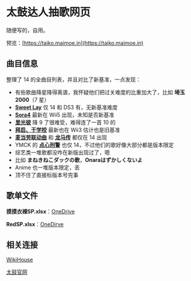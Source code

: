 # 太鼓达人抽歌网页
随便写的，自用。

预览：[https://taiko.maimoe.in](https://taiko.maimoe.in)

## 曲目信息
整理了 14 的全曲目列表，并且对比了新基准，一点发现：
- 有些歌曲降星降得离谱，我怀疑他们把过关难度的比重加大了，比如 **埼玉2000**（7 星）
- **[Sweet Lay](http://www.wikihouse.com/taiko/index.php?%C6%F1%B0%D7%C5%D9%C9%BD%2F%A4%AA%A4%CB%2FSweet%20Lay)** 仅 14 和 DS3 有，无新基准难度
- **[Sora4](http://www.wikihouse.com/taiko/index.php?%C6%F1%B0%D7%C5%D9%C9%BD%2F%A4%AA%A4%CB%2FSORA-IV%20%A5%D6%A5%F3%A5%D1%A5%BD%A5%F3%A5%B0)** 最新在 Wii5 出现，未知是否新基准
- **[里光彼](http://www.wikihouse.com/taiko/index.php?%C6%F1%B0%D7%C5%D9%C9%BD%2F%A4%AA%A4%CB%2F%A5%D2%A5%AB%A5%EA%A5%CE%A5%AB%A5%CA%A5%BF%A5%D8%28%CE%A2%C9%E8%CC%CC%29)** 降 9 了很难受，难得连了一首 10 的
- **[拜启、于学校](https://www.wikihouse.com/taiko/index.php?%C6%F1%B0%D7%C5%D9%C9%BD%2F%A4%AA%A4%CB%2F%C7%D2%B7%BC%A1%A2%B3%D8%B9%BB%A4%CB%A4%C6%A1%C4%28%CE%A2%C9%E8%CC%CC%29)** 最新也在 Wii3 估计也是旧基准
- **[麦当劳联动曲](http://www.wikihouse.com/taiko/index.php?%C6%F1%B0%D7%C5%D9%C9%BD%2F%A4%AA%A4%CB%2F%A5%D1%A5%D1%A5%DE%A5%DE%A5%DE%A5%C3%A5%AF)** 和 **[龙马传](http://www.wikihouse.com/taiko/index.php?%C6%F1%B0%D7%C5%D9%C9%BD%2F%A4%AA%A4%CB%2F%CE%B6%C7%CF%C5%C1)** 都仅在 14 出现
- YMCK 的 **[点心刑警](http://www.wikihouse.com/taiko/index.php?%C6%F1%B0%D7%C5%D9%C9%BD%2F%A4%AA%A4%CB%2F%A4%AA%B2%DB%BB%D2%B7%BA%BB%F6%A4%CE%B2%CE)** 也仅 14，不过他们的歌好像大部分都是版本限定
- 综艺类一堆歌都没咋在新版出现过了，嗯
- 比如 **まねきねこダックの歌**，**Onaraはずかしくないよ**
- Anime 也一堆版本限定，丢
- 顶不住了直接标版本号完事

## 歌单文件
**摸摸衣裸SP.xlsx**：[OneDrive](https://1drv.ms/x/s!ArePsgkuEqXhqAGZ6qnzPnVCpwsG?e=CLKfPt)

**RedSP.xlsx**：[OneDirve](https://1drv.ms/x/s!ArePsgkuEqXhqQ8a1ZHCFnIMiLgt?e=lPxWJE)

## 相关连接
[WikiHouse](http://www.wikihouse.com/taiko/)

[太鼓官网](https://taiko-ch.net/)